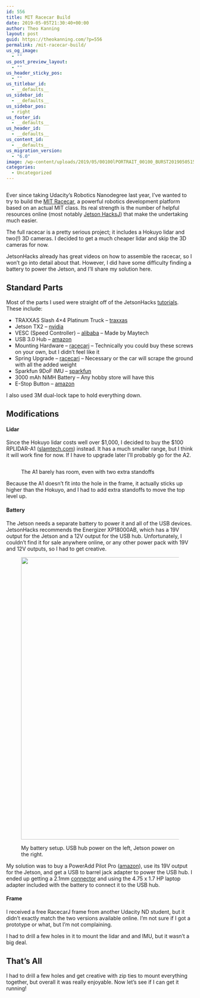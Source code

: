 ```yaml
---
id: 556
title: MIT Racecar Build
date: 2019-05-05T21:30:40+00:00
author: Theo Kanning
layout: post
guid: https://theokanning.com/?p=556
permalink: /mit-racecar-build/
us_og_image:
  - ""
us_post_preview_layout:
  - ""
us_header_sticky_pos:
  - ""
us_titlebar_id:
  - __defaults__
us_sidebar_id:
  - __defaults__
us_sidebar_pos:
  - right
us_footer_id:
  - __defaults__
us_header_id:
  - __defaults__
us_content_id:
  - __defaults__
us_migration_version:
  - "6.0"
image: /wp-content/uploads/2019/05/00100lPORTRAIT_00100_BURST20190505151605141_COVER-1-e1557092151558.jpg
categories:
  - Uncategorized
---
```

<figure class="wp-block-image"><img src="https://i2.wp.com/theokanning.com/wp-content/uploads/2019/05/00100lPORTRAIT_00100_BURST20190505151605141_COVER.jpg?fit=1024%2C768&ssl=1" alt="" class="wp-image-557" srcset="https://i1.wp.com/theokanning.com/wp-content/uploads/2019/05/00100lPORTRAIT_00100_BURST20190505151605141_COVER.jpg?w=4032&ssl=1 4032w, https://i1.wp.com/theokanning.com/wp-content/uploads/2019/05/00100lPORTRAIT_00100_BURST20190505151605141_COVER.jpg?resize=300%2C225&ssl=1 300w, https://i1.wp.com/theokanning.com/wp-content/uploads/2019/05/00100lPORTRAIT_00100_BURST20190505151605141_COVER.jpg?resize=1024%2C768&ssl=1 1024w, https://i1.wp.com/theokanning.com/wp-content/uploads/2019/05/00100lPORTRAIT_00100_BURST20190505151605141_COVER.jpg?resize=768%2C576&ssl=1 768w, https://i1.wp.com/theokanning.com/wp-content/uploads/2019/05/00100lPORTRAIT_00100_BURST20190505151605141_COVER.jpg?w=2280&ssl=1 2280w, https://i1.wp.com/theokanning.com/wp-content/uploads/2019/05/00100lPORTRAIT_00100_BURST20190505151605141_COVER.jpg?w=3420&ssl=1 3420w" sizes="(max-width: 1140px) 100vw, 1140px" /></figure> 

Ever since taking Udacity&#8217;s Robotics Nanodegree last year, I&#8217;ve wanted to try to build the [MIT Racecar](http://fast.scripts.mit.edu/racecar/hardware/), a powerful robotics development platform based on an actual MIT class. Its real strength is the number of helpful resources online (most notably [Jetson Hacks](http://www.jetsonhacks.com)[J](https://racecarj.com/)) that make the undertaking much easier.

The full racecar is a pretty serious project; it includes a Hokuyo lidar and two(!) 3D cameras. I decided to get a much cheaper lidar and skip the 3D cameras for now. 

JetsonHacks already has great videos on how to assemble the racecar, so I won&#8217;t go into detail about that. However, I did have some difficulty finding a battery to power the Jetson, and I&#8217;ll share my solution here.

## Standard Parts

Most of the parts I used were straight off of the JetsonHacks [tutorials](https://www.jetsonhacks.com/racecar-j/). These include:

  * TRAXXAS Slash 4×4 Platinum Truck &#8211; [traxxas](https://traxxas.com/products/models/electric/6804Rslash4x4platinum)
  * Jetson TX2 &#8211; [nvidia](https://developer.nvidia.com/embedded/buy/jetson-tx2)
  * VESC (Speed Controller) &#8211; [alibaba](https://www.alibaba.com/product-detail/Maytech-VESC-4-12-Motor-controller_60532388864.html) &#8211; Made by Maytech
  * USB 3.0 Hub &#8211; [amazon](https://www.amazon.com/AmazonBasics-Port-2-5A-power-adapter/dp/B00DQFGH80)
  * Mounting Hardware &#8211; [racecarj](https://racecarj.com/products/mechanical-hardware) &#8211; Technically you could buy these screws on your own, but I didn&#8217;t feel like it
  * Spring Upgrade &#8211; [racecarj](https://racecarj.com/products/spring-upgrade) &#8211; Necessary or the car will scrape the ground with all the added weight
  * Sparkfun 9DoF IMU &#8211; [sparkfun](https://www.sparkfun.com/products/14001)
  * 3000 mAh NiMH Battery &#8211; Any hobby store will have this
  * E-Stop Button &#8211; [amazon](https://www.amazon.com/gp/product/B00SDX0GD2/ref=ppx_yo_dt_b_asin_title_o02_s00?ie=UTF8&psc=1)

I also used 3M dual-lock tape to hold everything down.

## Modifications

#### Lidar

Since the Hokuyo lidar costs well over $1,000, I decided to buy the $100 RPLIDAR-A1 ([slamtech.com](http://www.slamtec.com/en/lidar/a1)) instead. It has a much smaller range, but I think it will work fine for now. If I have to upgrade later I&#8217;ll probably go for the A2.<figure class="wp-block-image">

<img src="https://i1.wp.com/theokanning.com/wp-content/uploads/2019/05/00100lPORTRAIT_00100_BURST20190505161249546_COVER.jpg?fit=1024%2C768&ssl=1" alt="" class="wp-image-558" srcset="https://i2.wp.com/theokanning.com/wp-content/uploads/2019/05/00100lPORTRAIT_00100_BURST20190505161249546_COVER.jpg?w=4032&ssl=1 4032w, https://i2.wp.com/theokanning.com/wp-content/uploads/2019/05/00100lPORTRAIT_00100_BURST20190505161249546_COVER.jpg?resize=300%2C225&ssl=1 300w, https://i2.wp.com/theokanning.com/wp-content/uploads/2019/05/00100lPORTRAIT_00100_BURST20190505161249546_COVER.jpg?resize=1024%2C768&ssl=1 1024w, https://i2.wp.com/theokanning.com/wp-content/uploads/2019/05/00100lPORTRAIT_00100_BURST20190505161249546_COVER.jpg?resize=768%2C576&ssl=1 768w, https://i2.wp.com/theokanning.com/wp-content/uploads/2019/05/00100lPORTRAIT_00100_BURST20190505161249546_COVER.jpg?w=2280&ssl=1 2280w, https://i2.wp.com/theokanning.com/wp-content/uploads/2019/05/00100lPORTRAIT_00100_BURST20190505161249546_COVER.jpg?w=3420&ssl=1 3420w" sizes="(max-width: 1140px) 100vw, 1140px" /> <figcaption> The A1 barely has room, even with two extra standoffs</figcaption></figure> 

Because the A1 doesn&#8217;t fit into the hole in the frame, it actually sticks up higher than the Hokuyo, and I had to add extra standoffs to move the top level up.

#### Battery

The Jetson needs a separate battery to power it and all of the USB devices. JetsonHacks recommends the Energizer XP18000AB, which has a 19V output for the Jetson and a 12V output for the USB hub. Unfortunately, I couldn&#8217;t find it for sale anywhere online, or any other power pack with 19V and 12V outputs, so I had to get creative.<figure class="wp-block-image is-resized">

<img src="https://i2.wp.com/theokanning.com/wp-content/uploads/2019/05/IMG_20190518_171337.jpg?fit=1024%2C768&ssl=1" alt="" class="wp-image-577" width="1008" height="756" srcset="https://i0.wp.com/theokanning.com/wp-content/uploads/2019/05/IMG_20190518_171337.jpg?w=4032&ssl=1 4032w, https://i0.wp.com/theokanning.com/wp-content/uploads/2019/05/IMG_20190518_171337.jpg?resize=300%2C225&ssl=1 300w, https://i0.wp.com/theokanning.com/wp-content/uploads/2019/05/IMG_20190518_171337.jpg?resize=1024%2C768&ssl=1 1024w, https://i0.wp.com/theokanning.com/wp-content/uploads/2019/05/IMG_20190518_171337.jpg?resize=768%2C576&ssl=1 768w, https://i0.wp.com/theokanning.com/wp-content/uploads/2019/05/IMG_20190518_171337.jpg?w=2280&ssl=1 2280w, https://i0.wp.com/theokanning.com/wp-content/uploads/2019/05/IMG_20190518_171337.jpg?w=3420&ssl=1 3420w" sizes="(max-width: 1008px) 100vw, 1008px" /> <figcaption>My battery setup. USB hub power on the left, Jetson power on the right.</figcaption></figure> 

My solution was to buy a PowerAdd Pilot Pro ([amazon](https://www.amazon.com/gp/product/B00DN0KBXU/ref=ppx_yo_dt_b_asin_title_o04_s00?ie=UTF8&psc=1)), use its 19V output for the Jetson, and get a USB to barrel jack adapter to power the USB hub. I ended up getting a 2.1mm [connector](https://www.amazon.com/CCYC-Barrel-Wireless-Router-Speakers/dp/B079K2DS3H/ref=asc_df_B079K2DS3H/) and using the 4.75 x 1.7 HP laptop adapter included with the battery to connect it to the USB hub.

#### Frame

I received a free RacecarJ frame from another Udacity ND student, but it didn&#8217;t exactly match the two versions available online. I&#8217;m not sure if I got a prototype or what, but I&#8217;m not complaining.

I had to drill a few holes in it to mount the lidar and and IMU, but it wasn&#8217;t a big deal.

## That&#8217;s All

I had to drill a few holes and get creative with zip ties to mount everything together, but overall it was really enjoyable. Now let&#8217;s see if I can get it running!